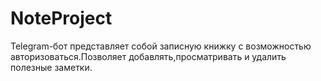 # NoteProject
Telegram-бот представляет собой записную книжку с возможностью авторизоваться.Позволяет добавлять,просматривать и удалить полезные заметки.
